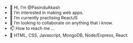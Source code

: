 - 👋 Hi, I’m @PasinduAkash
- 👀 I’m interested in making web apps.
- 🌱 I’m currently practising ReactJS
- 💞️ I’m looking to collaborate on anything that i know.
- 📫 How to reach me ...
- 🙌 HTML, CSS, Javascript, MongoDB, Node/Express, React.
 


